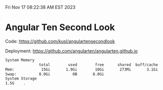 Fri Nov 17 08:22:38 AM EST 2023

# Angular Ten Second Look

Code: https://github.com/kusl/angulartensecondlook

Deployment: https://github.com/angularten/angularten.github.io

```bash
System Memory
               total        used        free      shared  buff/cache   available
Mem:            15Gi       1.9Gi        10Gi       273Mi       3.1Gi        13Gi
Swap:          8.0Gi          0B       8.0Gi
System Storage
1.5G	.
```
